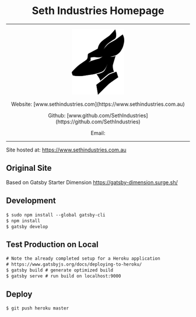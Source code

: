 <h1 align='center'>
  Seth Industries Homepage
</h1>
<hr />
<div align='center'>
  <img src='./SethIndustriesIcon.png' alt='Seth Industries Icon'>
</div>
<p align='center'>
  Website: [www.sethindustries.com](https://www.sethindustries.com.au)
</p>
<p align='center'>
  Github: [www.github.com/SethIndustries](https://github.com/SethIndustries)
</p>
<p align='center'>
  Email: <contact@sethindustries.com.au>
</p>
<hr />

Site hosted at: https://www.sethindustries.com.au

## Original Site

Based on Gatsby Starter Dimension https://gatsby-dimension.surge.sh/

## Development

    $ sudo npm install --global gatsby-cli
    $ npm install
    $ gatsby develop

## Test Production on Local

    # Note the already completed setup for a Heroku application
    # https://www.gatsbyjs.org/docs/deploying-to-heroku/
    $ gatsby build # generate optimized build
    $ gatsby serve # run build on localhost:9000

## Deploy

    $ git push heroku master

